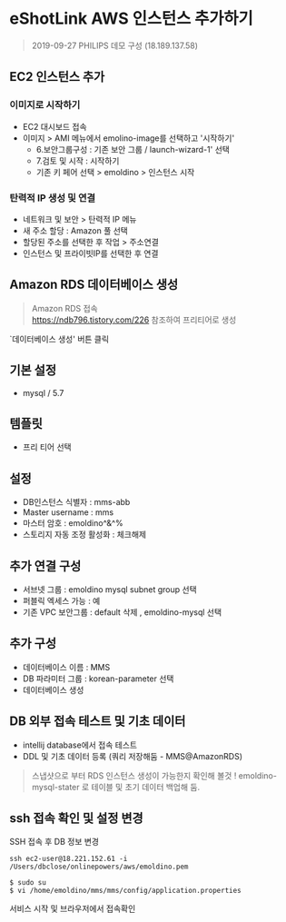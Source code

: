 # eShotLink AWS 인스턴스 추가하기

> 2019-09-27 PHILIPS 데모 구성 (18.189.137.58)

## EC2 인스턴스 추가 
### 이미지로 시작하기 
- EC2 대시보드 접속 
- 이미지 > AMI 메뉴에서 emolino-image를 선택하고 '시작하기'
    + 6.보안그룹구성 : 기존 보안 그룹 / launch-wizard-1' 선택
    + 7.검토 및 시작 : 시작하기
    + 기존 키 페어 선택 > emoldino > 인스턴스 시작

### 탄력적 IP 생성 및 연결 
- 네트워크 및 보안 > 탄력적 IP 메뉴
- 새 주소 할당 : Amazon 풀 선택 
- 할당된 주소를 선택한 후 작업 > 주소연결 
- 인스턴스 및 프라이빗IP를 선택한 후 연결 



## Amazon RDS 데이터베이스 생성
> Amazon RDS 접속  
> https://ndb796.tistory.com/226 참조하여 프리티어로 생성

`데이터베이스 생성' 버튼 클릭 
## 기본 설정 
- mysql / 5.7

## 템플릿 
- 프리 티어 선택 

## 설정 
- DB인스턴스 식별자 : mms-abb
- Master username : mms
- 마스터 암호 : emoldino^&^%
- 스토리지 자동 조정 활성화 : 체크해제

## 추가 연결 구성 
- 서브넷 그룹 : emoldino mysql subnet group 선택 
- 퍼블릭 엑세스 가능 : 예
- 기존 VPC 보안그룹 : default 삭제 , emoldino-mysql 선택 

## 추가 구성 
- 데이터베이스 이름 : MMS
- DB 파라미터 그룹 : korean-parameter 선택
- 데이터베이스 생성 

## DB 외부 접속 테스트 및 기초 데이터 
- intellij database에서 접속 테스트 
- DDL 및 기초 데이터 등록 (쿼리 저장해둠 - MMS@AmazonRDS) 


> 스냅샷으로 부터 RDS 인스턴스 생성이 가능한지 확인해 볼것 ! 
> emoldino-mysql-stater 로 테이블 및 초기 데이터 백업해 둠.


## ssh 접속 확인 및 설정 변경
SSH 접속 후 DB 정보 변경
```
ssh ec2-user@18.221.152.61 -i /Users/dbclose/onlinepowers/aws/emoldino.pem

$ sudo su
$ vi /home/emoldino/mms/mms/config/application.properties
```

서비스 시작 및 브라우저에서 접속확인 
